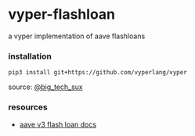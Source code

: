 # vyper-flashloan

a vyper implementation of aave flashloans

### installation

`pip3 install git+https://github.com/vyperlang/vyper`

source: [@big_tech_sux](https://twitter.com/big_tech_sux/status/1494038496079749120)

### resources 

- [aave v3 flash loan docs](https://docs.aave.com/developers/v/1.0/tutorials/performing-a-flash-loan)
